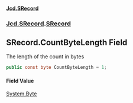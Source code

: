 #### [Jcd.SRecord](index.md 'index')
### [Jcd.SRecord](Jcd.SRecord.md 'Jcd.SRecord').[SRecord](Jcd.SRecord.SRecord.md 'Jcd.SRecord.SRecord')

## SRecord.CountByteLength Field

The length of the count in bytes

```csharp
public const byte CountByteLength = 1;
```

#### Field Value
[System.Byte](https://docs.microsoft.com/en-us/dotnet/api/System.Byte 'System.Byte')
